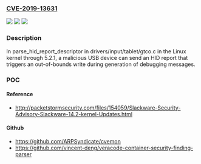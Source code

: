 ### [CVE-2019-13631](https://cve.mitre.org/cgi-bin/cvename.cgi?name=CVE-2019-13631)
![](https://img.shields.io/static/v1?label=Product&message=n%2Fa&color=blue)
![](https://img.shields.io/static/v1?label=Version&message=n%2Fa&color=blue)
![](https://img.shields.io/static/v1?label=Vulnerability&message=n%2Fa&color=brighgreen)

### Description

In parse_hid_report_descriptor in drivers/input/tablet/gtco.c in the Linux kernel through 5.2.1, a malicious USB device can send an HID report that triggers an out-of-bounds write during generation of debugging messages.

### POC

#### Reference
- http://packetstormsecurity.com/files/154059/Slackware-Security-Advisory-Slackware-14.2-kernel-Updates.html

#### Github
- https://github.com/ARPSyndicate/cvemon
- https://github.com/vincent-deng/veracode-container-security-finding-parser

